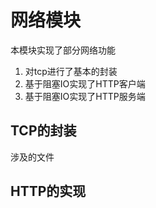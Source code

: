 # 网络模块
本模块实现了部分网络功能
1. 对tcp进行了基本的封装
2. 基于阻塞IO实现了HTTP客户端
3. 基于阻塞IO实现了HTTP服务端

## TCP的封装
涉及的文件


## HTTP的实现
